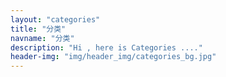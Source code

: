 ```yaml
---
layout: "categories"
title: "分类"
navname: "分类"
description: "Hi , here is Categories ...."
header-img: "img/header_img/categories_bg.jpg"
---
```

